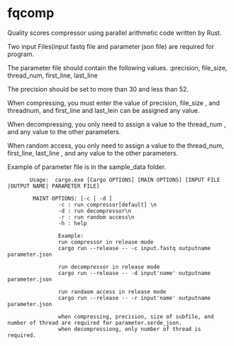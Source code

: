 # fqcomp
Quality scores compressor using parallel arithmetic code written by Rust.

Two input Files(input fastq file and parameter json file) are required for program.

The parameter file should contain the following values.
:precision, file_size, thread_num, first_line, last_line


The precision should be set to more than 30 and less than 52.

When compressing, you must enter the value of precision, file_size , and threadnum, and first_line and last_lein can be assigned any value.

When decompressing, you only need to assign a value to the thread_num , and any value to the other parameters.

When random access, you only need to assign a value to the thread_num, first_line, last_line , and any value to the other parameters.


Example of parameter file is in the sample_data folder.


           Usage:  cargo.exe [Cargo OPTIONS] [MAIN OPTIONS] [INPUT FILE |OUTPUT NAME| PARAMETER FILE]

            MAINT OPTIONS: [-c | -d ]  
                    -c : run compressor[default] \n
                    -d : run decompressor\n
                    -r : run random access\n
                    -h : help
                    
                    Example:
                    run compressor in release mode 
                    cargo run --release -- -c input.fastq outputname parameter.json
                    
                    run decompressor in release mode
                    cargo run --release -- -d input'name' outputname parameter.json
                    
                    run randaom access in release mode
                    cargo run --release -- -r input'name' outputname parameter.json
                    
                    when compressing, precision, size of subfile, and number of thread are required for parameter.serde_json.
                    when decompressiong, only number of thread is required.
                    
